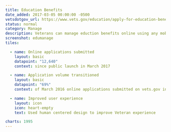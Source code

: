```yaml
---
title: Education Benefits
date_added: 2017-03-05 00:00:00 -0500
vetsdotgov_url: https://www.vets.gov/education/apply-for-education-benefits/application/1995
status: normal
category: Manage
description: Veterans can manage eduction benefits online using any mobile device
screenshot: edumanage
tiles:

  - name: Online applications submitted
    layout: basic
    datapoint: "12,640"
    context: since public launch in March 2017

  - name: Application volume transitioned
    layout: basic
    datapoint: "69%"
    context: of March 2016 online applications submitted on vets.gov in March 2017

  - name: Improved user experience
    layout: icon
    icon: heart-empty
    text: Used human centered design to improve Veteran experience

charts: 1995
---
```

